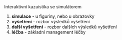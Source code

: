 <div class="w3-margin w3-xxlarge w3-sand w3-padding">
    Interaktivní kazuistika se simulátorem
    
  1. **simulace** - u figuríny, nebo u obrazovky
  2. **vyšetření** - rozbor výsledků vyšetření
  3. **další vyšetření** - rozbor dalších výsledků vyšetření
  4. **léčba** - základní management léčby

</div>


